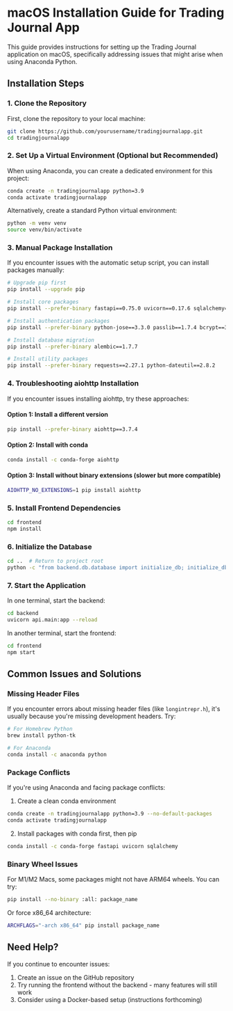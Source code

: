 # macOS Installation Guide for Trading Journal App

This guide provides instructions for setting up the Trading Journal application on macOS, specifically addressing issues that might arise when using Anaconda Python.

## Installation Steps

### 1. Clone the Repository

First, clone the repository to your local machine:

```bash
git clone https://github.com/yourusername/tradingjournalapp.git
cd tradingjournalapp
```

### 2. Set Up a Virtual Environment (Optional but Recommended)

When using Anaconda, you can create a dedicated environment for this project:

```bash
conda create -n tradingjournalapp python=3.9
conda activate tradingjournalapp
```

Alternatively, create a standard Python virtual environment:

```bash
python -m venv venv
source venv/bin/activate
```

### 3. Manual Package Installation

If you encounter issues with the automatic setup script, you can install packages manually:

```bash
# Upgrade pip first
pip install --upgrade pip

# Install core packages
pip install --prefer-binary fastapi==0.75.0 uvicorn==0.17.6 sqlalchemy==1.4.36 pydantic==1.9.0

# Install authentication packages
pip install --prefer-binary python-jose==3.3.0 passlib==1.7.4 bcrypt==3.2.0 python-multipart==0.0.5

# Install database migration
pip install --prefer-binary alembic==1.7.7

# Install utility packages
pip install --prefer-binary requests==2.27.1 python-dateutil==2.8.2
```

### 4. Troubleshooting aiohttp Installation

If you encounter issues installing aiohttp, try these approaches:

#### Option 1: Install a different version
```bash
pip install --prefer-binary aiohttp==3.7.4
```

#### Option 2: Install with conda
```bash
conda install -c conda-forge aiohttp
```

#### Option 3: Install without binary extensions (slower but more compatible)
```bash
AIOHTTP_NO_EXTENSIONS=1 pip install aiohttp
```

### 5. Install Frontend Dependencies

```bash
cd frontend
npm install
```

### 6. Initialize the Database

```bash
cd ..  # Return to project root
python -c "from backend.db.database import initialize_db; initialize_db()"
```

### 7. Start the Application

In one terminal, start the backend:
```bash
cd backend
uvicorn api.main:app --reload
```

In another terminal, start the frontend:
```bash
cd frontend
npm start
```

## Common Issues and Solutions

### Missing Header Files

If you encounter errors about missing header files (like `longintrepr.h`), it's usually because you're missing development headers. Try:

```bash
# For Homebrew Python
brew install python-tk

# For Anaconda
conda install -c anaconda python
```

### Package Conflicts

If you're using Anaconda and facing package conflicts:

1. Create a clean conda environment
```bash
conda create -n tradingjournalapp python=3.9 --no-default-packages
conda activate tradingjournalapp
```

2. Install packages with conda first, then pip
```bash
conda install -c conda-forge fastapi uvicorn sqlalchemy
```

### Binary Wheel Issues

For M1/M2 Macs, some packages might not have ARM64 wheels. You can try:

```bash
pip install --no-binary :all: package_name
```

Or force x86_64 architecture:
```bash
ARCHFLAGS="-arch x86_64" pip install package_name
```

## Need Help?

If you continue to encounter issues:

1. Create an issue on the GitHub repository
2. Try running the frontend without the backend - many features will still work
3. Consider using a Docker-based setup (instructions forthcoming)
